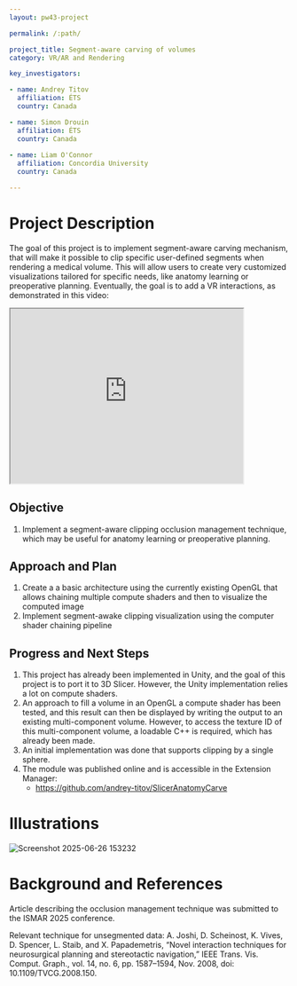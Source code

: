 ```yaml
---
layout: pw43-project

permalink: /:path/

project_title: Segment-aware carving of volumes
category: VR/AR and Rendering

key_investigators:

- name: Andrey Titov
  affiliation: ÉTS
  country: Canada

- name: Simon Drouin
  affiliation: ÉTS
  country: Canada
  
- name: Liam O'Connor
  affiliation: Concordia University
  country: Canada

---
```


# Project Description

<!-- Add a short paragraph describing the project. -->


The goal of this project is to implement segment-aware carving mechanism, that will make it possible to clip specific user-defined segments when rendering a medical volume. This will allow users to create very customized visualizations tailored for specific needs, like anatomy learning or preoperative planning. Eventually, the goal is to add a VR interactions, as demonstrated in this video:


<iframe width="420" height="315" src="https://www.youtube.com/embed/YFl7LF5hWxI">
</iframe>



## Objective

<!-- Describe here WHAT you would like to achieve (what you will have as end result). -->


1. Implement a segment-aware clipping occlusion management technique, which may be useful for anatomy learning or preoperative planning.



## Approach and Plan

<!-- Describe here HOW you would like to achieve the objectives stated above. -->


1. Create a a basic architecture using the currently existing OpenGL that allows chaining multiple compute shaders and then to visualize the computed image
2. Implement segment-awake clipping visualization using the computer shader chaining pipeline




## Progress and Next Steps

<!-- Update this section as you make progress, describing of what you have ACTUALLY DONE.
     If there are specific steps that you could not complete then you can describe them here, too. -->


1. This project has already been implemented in Unity, and the goal of this project is to port it to 3D Slicer. However, the Unity implementation relies a lot on compute shaders.
2. An approach to fill a volume in an OpenGL a compute shader has been tested, and this result can then be displayed by writing the output to an existing multi-component volume. However, to access the texture ID of this multi-component volume, a loadable C++ is required, which has already been made.
3. An initial implementation was done that supports clipping by a single sphere.
4. The module was published online and is accessible in the Extension Manager:
   - https://github.com/andrey-titov/SlicerAnatomyCarve




# Illustrations

<!-- Add pictures and links to videos that demonstrate what has been accomplished. -->

![Screenshot 2025-06-26 153232](https://github.com/user-attachments/assets/d24714da-98f3-4215-a942-40092ff9d8e7)




# Background and References

<!-- If you developed any software, include link to the source code repository.
     If possible, also add links to sample data, and to any relevant publications. -->


Article describing the occlusion management technique was submitted to the ISMAR 2025 conference.

Relevant technique for unsegmented data: A. Joshi, D. Scheinost, K. Vives, D. Spencer, L. Staib, and X. Papademetris, “Novel interaction techniques for neurosurgical planning and stereotactic navigation,” IEEE Trans. Vis. Comput. Graph., vol. 14, no. 6, pp. 1587–1594, Nov. 2008, doi: 10.1109/TVCG.2008.150.

